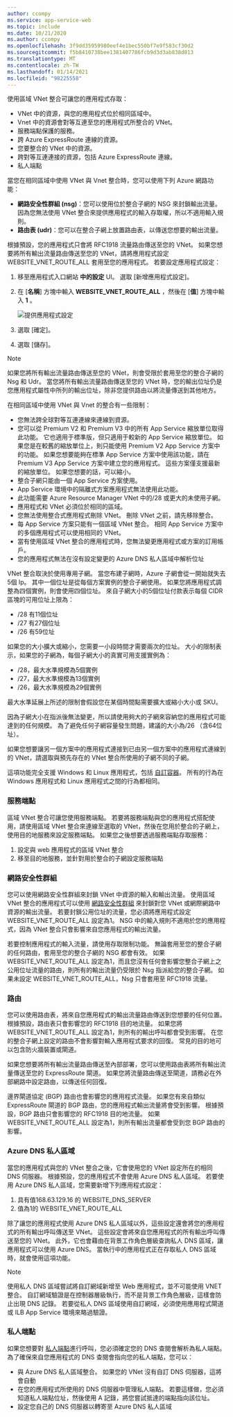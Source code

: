 ```yaml
---
author: ccompy
ms.service: app-service-web
ms.topic: include
ms.date: 10/21/2020
ms.author: ccompy
ms.openlocfilehash: 3f9dd35959980eef4e1bec550bf7e9f583cf30d2
ms.sourcegitcommit: f5b8410738bee1381407786fcb9d3d3ab838d813
ms.translationtype: MT
ms.contentlocale: zh-TW
ms.lasthandoff: 01/14/2021
ms.locfileid: "98225558"
---
```

使用區域 VNet 整合可讓您的應用程式存取：

* VNet 中的資源，與您的應用程式位於相同區域中。
* Vnet 中的資源會對等互連至您的應用程式所整合的 VNet。
* 服務端點保護的服務。
* 跨 Azure ExpressRoute 連線的資源。
* 您要整合的 VNet 中的資源。
* 跨對等互連連接的資源，包括 Azure ExpressRoute 連線。
* 私人端點 

當您在相同區域中使用 VNet 與 Vnet 整合時，您可以使用下列 Azure 網路功能：

* **網路安全性群組 (nsg)**：您可以使用位於整合子網的 NSG 來封鎖輸出流量。 因為您無法使用 VNet 整合來提供應用程式的輸入存取權，所以不適用輸入規則。
* **路由表 (udr)**：您可以在整合子網上放置路由表，以傳送您想要的輸出流量。

根據預設，您的應用程式只會將 RFC1918 流量路由傳送至您的 VNet。 如果您想要將所有輸出流量路由傳送至您的 VNet，請將應用程式設定 WEBSITE_VNET_ROUTE_ALL 套用至您的應用程式。 若要設定應用程式設定：

1. 移至應用程式入口網站 **中的設定** UI。 選取 [新增應用程式設定]。
1. 在 [**名稱**] 方塊中輸入 **WEBSITE_VNET_ROUTE_ALL** ，然後在 [**值**] 方塊中輸入 **1** 。

   ![提供應用程式設定][4]

1. 選取 [確定]。
1. 選取 [儲存]。

> [!NOTE]
> 如果您將所有輸出流量路由傳送至您的 VNet，則會受限於套用至您的整合子網的 Nsg 和 Udr。 當您將所有輸出流量路由傳送至您的 VNet 時，您的輸出位址仍是您應用程式屬性中所列的輸出位址，除非您提供路由以將流量傳送到其他地方。

在相同區域中使用 VNet 與 Vnet 的整合有一些限制：

* 您無法跨全球對等互連連線來連線到資源。
* 您可以從 Premium V2 和 Premium V3 中的所有 App Service 縮放單位取得此功能。 它也適用于標準版，但只適用于較新的 App Service 縮放單位。 如果您是在較舊的縮放單位上，則只能使用 Premium V2 App Service 方案中的功能。 如果您想要能夠在標準 App Service 方案中使用該功能，請在 Premium V3 App Service 方案中建立您的應用程式。 這些方案僅支援最新的縮放單位。 如果您想要的話，可以縮小。  
* 整合子網只能由一個 App Service 方案使用。
* App Service 環境中的隔離式方案應用程式無法使用此功能。
* 此功能需要 Azure Resource Manager VNet 中的/28 或更大的未使用子網。
* 應用程式和 VNet 必須位於相同的區域。
* 您無法使用整合式應用程式刪除 VNet。 刪除 VNet 之前，請先移除整合。
* 每 App Service 方案只能有一個區域 VNet 整合。 相同 App Service 方案中的多個應用程式可以使用相同的 VNet。
* 當有使用區域 VNet 整合的應用程式時，您無法變更應用程式或方案的訂用帳戶。
* 您的應用程式無法在沒有設定變更的 Azure DNS 私人區域中解析位址

VNet 整合取決於使用專用子網。  當您布建子網時，Azure 子網會從一開始就失去5個 Ip。 其中一個位址是從每個方案實例的整合子網使用。 如果您將應用程式調整為四個實例，則會使用四個位址。 來自子網大小的5個位址付款表示每個 CIDR 區塊的可用位址上限為：

- /28 有11個位址
- /27 有27個位址
- /26 有59位址

如果您的大小擴大或縮小，您需要一小段時間才需要兩次的位址。 大小的限制表示，如果您的子網為，每個子網大小的真實可用支援實例為：

- /28，最大水準規模為5個實例
- /27，最大水準規模為13個實例
- /26，最大水準規模為29個實例

最大水準延展上所述的限制會假設您在某個時間點需要擴大或縮小大小或 SKU。 

因為子網大小在指派後無法變更，所以請使用夠大的子網來容納您的應用程式可能達到的任何規模。 為了避免任何子網容量發生問題，建議的大小為/26 （含64位址）。  

如果您想要讓另一個方案中的應用程式連接到已由另一個方案中的應用程式連線到的 VNet，請選取與預先存在的 VNet 整合所使用的子網不同的子網。

這項功能完全支援 Windows 和 Linux 應用程式，包括 [自訂容器](../articles/app-service/quickstart-custom-container.md)。 所有的行為在 Windows 應用程式和 Linux 應用程式之間的行為都相同。

### <a name="service-endpoints"></a>服務端點

區域 VNet 整合可讓您使用服務端點。 若要將服務端點與您的應用程式搭配使用，請使用區域 VNet 整合來連線至選取的 VNet，然後在您用於整合的子網上，使用目的地服務來設定服務端點。 如果您之後想要透過服務端點存取服務：

1. 設定與 web 應用程式的區域 VNet 整合
1. 移至目的地服務，並針對用於整合的子網設定服務端點

### <a name="network-security-groups"></a>網路安全性群組

您可以使用網路安全性群組來封鎖 VNet 中資源的輸入和輸出流量。 使用區域 VNet 整合的應用程式可以使用 [網路安全性群組][VNETnsg] 來封鎖對您 VNet 或網際網路中資源的輸出流量。 若要封鎖公用位址的流量，您必須將應用程式設定 WEBSITE_VNET_ROUTE_ALL 設定為1。 NSG 中的輸入規則不適用於您的應用程式，因為 VNet 整合只會影響來自您應用程式的輸出流量。

若要控制應用程式的輸入流量，請使用存取限制功能。 無論套用至您的整合子網的任何路由，套用至您的整合子網的 NSG 都會有效。 如果 WEBSITE_VNET_ROUTE_ALL 設定為1，而且您沒有任何會影響您整合子網上之公用位址流量的路由，則所有的輸出流量仍受限於 Nsg 指派給您的整合子網。 如果未設定 WEBSITE_VNET_ROUTE_ALL，Nsg 只會套用至 RFC1918 流量。

### <a name="routes"></a>路由

您可以使用路由表，將來自您應用程式的輸出流量路由傳送到您想要的任何位置。 根據預設，路由表只會影響您的 RFC1918 目的地流量。 如果您將 WEBSITE_VNET_ROUTE_ALL 設定為1，則所有的輸出呼叫都會受到影響。 在您的整合子網上設定的路由不會影響對輸入應用程式要求的回復。 常見的目的地可以包含防火牆裝置或閘道。

如果您想要將所有輸出流量路由傳送至內部部署，您可以使用路由表將所有輸出流量傳送至您的 ExpressRoute 閘道。 如果您將流量路由傳送至閘道，請務必在外部網路中設定路由，以傳送任何回復。

邊界閘道協定 (BGP) 路由也會影響您的應用程式流量。 如果您有來自類似 ExpressRoute 閘道的 BGP 路由，您的應用程式輸出流量將會受到影響。 根據預設，BGP 路由只會影響您的 RFC1918 目的地流量。 如果 WEBSITE_VNET_ROUTE_ALL 設定為1，則所有輸出流量都會受到您 BGP 路由的影響。

### <a name="azure-dns-private-zones"></a>Azure DNS 私人區域 

當您的應用程式與您的 VNet 整合之後，它會使用您的 VNet 設定所在的相同 DNS 伺服器。 根據預設，您的應用程式不會使用 Azure DNS 私人區域。 若要使用 Azure DNS 私人區域，您需要新增下列應用程式設定：


1. 具有值168.63.129.16 的 WEBSITE_DNS_SERVER
1. 值為1的 WEBSITE_VNET_ROUTE_ALL


除了讓您的應用程式使用 Azure DNS 私人區域以外，這些設定還會將您的應用程式的所有輸出呼叫傳送至 VNet。   這些設定會將來自您應用程式的所有輸出呼叫傳送至您的 VNet。 此外，它也會藉由在背景工作角色層級查詢私人 DNS 區域，讓應用程式可以使用 Azure DNS。 當執行中的應用程式正在存取私人 DNS 區域時，就會使用這項功能。

> [!NOTE]
>使用私人 DNS 區域嘗試將自訂網域新增至 Web 應用程式，並不可能使用 VNET 整合。 自訂網域驗證是在控制器層級執行，而不是背景工作角色層級，這樣會防止出現 DNS 記錄。 若要從私人 DNS 區域使用自訂網域，必須使用應用程式閘道或 ILB App Service 環境來略過驗證。

### <a name="private-endpoints"></a>私人端點

如果您想要對 [私人端點][privateendpoints]進行呼叫，您必須確定您的 DNS 查閱會解析為私人端點。 為了確保來自您應用程式的 DNS 查閱會指向您的私人端點，您可以：

* 與 Azure DNS 私人區域整合。 如果您的 VNet 沒有自訂 DNS 伺服器，這將會自動
* 在您的應用程式所使用的 DNS 伺服器中管理私人端點。 若要這樣做，您必須知道私人端點位址，然後使用 A 記錄，將您嘗試抵達的端點指向該位址。
* 設定您自己的 DNS 伺服器以轉寄至 Azure DNS 私人區域

<!--Image references-->
[4]: ../includes/media/web-sites-integrate-with-vnet/vnetint-appsetting.png

<!--Links-->
[VNETnsg]: /azure/virtual-network/security-overview/
[privateendpoints]: ../articles/app-service/networking/private-endpoint.md
